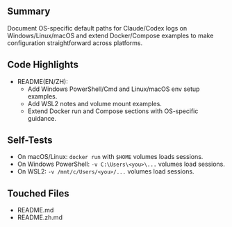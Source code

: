## Summary

Document OS-specific default paths for Claude/Codex logs on Windows/Linux/macOS and extend Docker/Compose examples to make configuration straightforward across platforms.

## Code Highlights

- README(EN/ZH):
  - Add Windows PowerShell/Cmd and Linux/macOS env setup examples.
  - Add WSL2 notes and volume mount examples.
  - Extend Docker run and Compose sections with OS-specific guidance.

## Self-Tests

- On macOS/Linux: `docker run` with `$HOME` volumes loads sessions.
- On Windows PowerShell: `-v C:\Users\<you>\...` volumes load sessions.
- On WSL2: `-v /mnt/c/Users/<you>/...` volumes load sessions.

## Touched Files

- README.md
- README.zh.md
